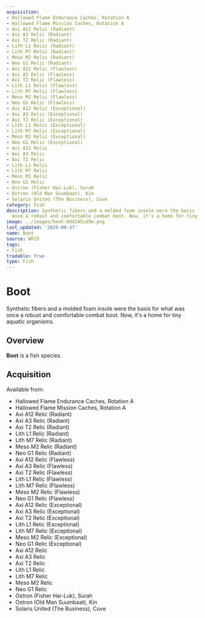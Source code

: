 ```yaml
---
acquisition:
- Hallowed Flame Endurance Caches, Rotation A
- Hallowed Flame Mission Caches, Rotation A
- Axi A12 Relic (Radiant)
- Axi A3 Relic (Radiant)
- Axi T2 Relic (Radiant)
- Lith L1 Relic (Radiant)
- Lith M7 Relic (Radiant)
- Meso M2 Relic (Radiant)
- Neo G1 Relic (Radiant)
- Axi A12 Relic (Flawless)
- Axi A3 Relic (Flawless)
- Axi T2 Relic (Flawless)
- Lith L1 Relic (Flawless)
- Lith M7 Relic (Flawless)
- Meso M2 Relic (Flawless)
- Neo G1 Relic (Flawless)
- Axi A12 Relic (Exceptional)
- Axi A3 Relic (Exceptional)
- Axi T2 Relic (Exceptional)
- Lith L1 Relic (Exceptional)
- Lith M7 Relic (Exceptional)
- Meso M2 Relic (Exceptional)
- Neo G1 Relic (Exceptional)
- Axi A12 Relic
- Axi A3 Relic
- Axi T2 Relic
- Lith L1 Relic
- Lith M7 Relic
- Meso M2 Relic
- Neo G1 Relic
- Ostron (Fisher Hai-Luk), Surah
- Ostron (Old Man Suumbaat), Kin
- Solaris United (The Business), Cove
category: Fish
description: Synthetic fibers and a molded foam insole were the basis for what was
  once a robust and comfortable combat boot. Now, it's a home for tiny aquatic organisms.
image: ../images/boot-0dd345cd9e.png
last_updated: '2025-09-17'
name: Boot
source: WFCD
tags:
- Fish
tradable: true
type: Fish
---
```


# Boot

Synthetic fibers and a molded foam insole were the basis for what was once a robust and comfortable combat boot. Now, it's a home for tiny aquatic organisms.

## Overview

**Boot** is a fish species.

## Acquisition

Available from:
- Hallowed Flame Endurance Caches, Rotation A
- Hallowed Flame Mission Caches, Rotation A
- Axi A12 Relic (Radiant)
- Axi A3 Relic (Radiant)
- Axi T2 Relic (Radiant)
- Lith L1 Relic (Radiant)
- Lith M7 Relic (Radiant)
- Meso M2 Relic (Radiant)
- Neo G1 Relic (Radiant)
- Axi A12 Relic (Flawless)
- Axi A3 Relic (Flawless)
- Axi T2 Relic (Flawless)
- Lith L1 Relic (Flawless)
- Lith M7 Relic (Flawless)
- Meso M2 Relic (Flawless)
- Neo G1 Relic (Flawless)
- Axi A12 Relic (Exceptional)
- Axi A3 Relic (Exceptional)
- Axi T2 Relic (Exceptional)
- Lith L1 Relic (Exceptional)
- Lith M7 Relic (Exceptional)
- Meso M2 Relic (Exceptional)
- Neo G1 Relic (Exceptional)
- Axi A12 Relic
- Axi A3 Relic
- Axi T2 Relic
- Lith L1 Relic
- Lith M7 Relic
- Meso M2 Relic
- Neo G1 Relic
- Ostron (Fisher Hai-Luk), Surah
- Ostron (Old Man Suumbaat), Kin
- Solaris United (The Business), Cove

